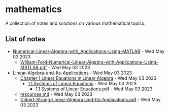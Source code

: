# mathematics
A collection of notes and solutions on various mathematical topics.

## List of notes
- [Numerical-Linear-Algebra-with_Applications-Using-MATLAB]("./Numerical-Linear-Algebra-with_Applications-Using-MATLAB") - Wed May 03 2023
  - [William-Ford-Numerical-Linear-Algebra-with-Applications-Using-MATLAB.pdf]("./Numerical-Linear-Algebra-with_Applications-Using-MATLAB/William-Ford-Numerical-Linear-Algebra-with-Applications-Using-MATLAB.pdf") - Wed May 03 2023
- [Linear-Algebra-and-Its-Applications]("./Linear-Algebra-and-Its-Applications") - Wed May 03 2023
  - [Chapter 1 Linear Equations in Linear Algebra]("./Linear-Algebra-and-Its-Applications/Chapter_1_Linear_Equations_in_Linear_Algebra") - Wed May 03 2023
    - [1.1 Systems of Linear Equations]("./Linear-Algebra-and-Its-Applications/Chapter_1_Linear_Equations_in_Linear_Algebra/1.1_Systems_of_Linear_Equations") - Wed May 03 2023
      - [1.1 Systems of Linear Equations.pdf]("./Linear-Algebra-and-Its-Applications/Chapter_1_Linear_Equations_in_Linear_Algebra/1.1_Systems_of_Linear_Equations/1.1_Systems_of_Linear_Equations.pdf") - Wed May 03 2023
  - [resources.md]("./Linear-Algebra-and-Its-Applications/resources.md") - Wed May 03 2023
  - [Gilbert-Strang-Linear-Algebra-and-Its-Applications.pdf]("./Linear-Algebra-and-Its-Applications/Gilbert-Strang-Linear-Algebra-and-Its-Applications.pdf") - Wed May 03 2023
